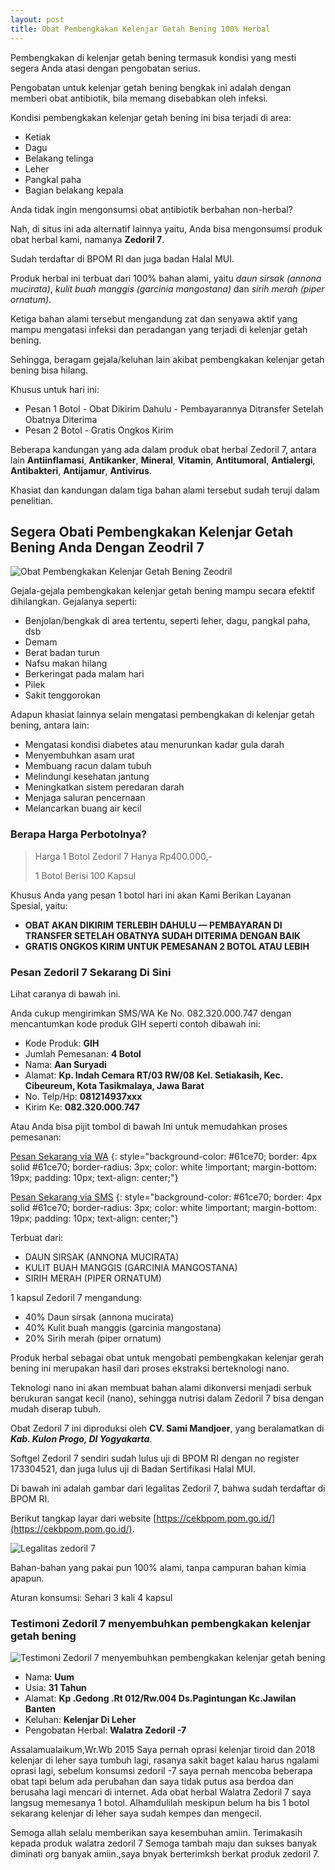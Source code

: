 ```yaml
---
layout: post
title: Obat Pembengkakan Kelenjar Getah Bening 100% Herbal
---
```


Pembengkakan di kelenjar getah bening termasuk kondisi yang mesti segera Anda atasi dengan pengobatan serius.

Pengobatan untuk kelenjar getah bening bengkak ini adalah dengan memberi obat antibiotik, bila memang disebabkan oleh infeksi.

Kondisi pembengkakan kelenjar getah bening ini bisa terjadi di area:

+ Ketiak
+ Dagu
+ Belakang telinga
+ Leher
+ Pangkal paha
+ Bagian belakang kepala

Anda tidak ingin mengonsumsi obat antibiotik berbahan non-herbal?

Nah, di situs ini ada alternatif lainnya yaitu, Anda bisa mengonsumsi produk obat herbal kami, namanya **Zedoril 7**.

Sudah terdaftar di BPOM RI dan juga badan Halal MUI.

Produk herbal ini terbuat dari 100% bahan alami, yaitu *daun sirsak (annona mucirata)*, *kulit buah manggis (garcinia mangostana)* dan *sirih merah (piper ornatum)*.

Ketiga bahan alami tersebut mengandung zat dan senyawa aktif yang mampu mengatasi infeksi dan peradangan yang terjadi di kelenjar getah bening.

Sehingga, beragam gejala/keluhan lain akibat pembengkakan kelenjar getah bening bisa hilang.

Khusus untuk hari ini:
+ Pesan 1 Botol - Obat Dikirim Dahulu - Pembayarannya Ditransfer Setelah Obatnya Diterima
+ Pesan 2 Botol - Gratis Ongkos Kirim

Beberapa kandungan yang ada dalam produk obat herbal Zedoril 7, antara lain **Antiinflamasi**, **Antikanker**, **Mineral**, **Vitamin**, **Antitumoral**, **Antialergi**, **Antibakteri**, **Antijamur**, **Antivirus**.

Khasiat dan kandungan dalam tiga bahan alami tersebut sudah teruji dalam penelitian.

## Segera Obati Pembengkakan Kelenjar Getah Bening Anda Dengan Zeodril 7

![Obat Pembengkakan Kelenjar Getah Bening Zeodril](/images/zedoril3.jpg)

Gejala-gejala pembengkakan kelenjar getah bening mampu secara efektif dihilangkan. Gejalanya seperti:

+ Benjolan/bengkak di area tertentu, seperti leher, dagu, pangkal paha, dsb
+ Demam
+ Berat badan turun
+ Nafsu makan hilang
+ Berkeringat pada malam hari
+ Pilek
+ Sakit tenggorokan

Adapun khasiat lainnya selain mengatasi pembengkakan di kelenjar getah bening, antara lain:

+ Mengatasi kondisi diabetes atau menurunkan kadar gula darah
+ Menyembuhkan asam urat
+ Membuang racun dalam tubuh
+ Melindungi kesehatan jantung
+ Meningkatkan sistem peredaran darah
+ Menjaga saluran pencernaan
+ Melancarkan buang air kecil

### Berapa Harga Perbotolnya?

> Harga 1 Botol Zedoril 7 Hanya Rp400.000,-
>
> 1 Botol Berisi 100 Kapsul

Khusus Anda yang pesan 1 botol hari ini akan Kami Berikan Layanan Spesial, yaitu:

+ **OBAT AKAN DIKIRIM TERLEBIH DAHULU — PEMBAYARAN DI TRANSFER SETELAH OBATNYA SUDAH DITERIMA DENGAN BAIK**
+ **GRATIS ONGKOS KIRIM UNTUK PEMESANAN 2 BOTOL ATAU LEBIH**

### Pesan Zedoril 7 Sekarang Di Sini

Lihat caranya di bawah ini.

Anda cukup mengirimkan SMS/WA Ke No. 082.320.000.747 dengan mencantumkan kode produk GIH seperti contoh dibawah ini:

+ Kode Produk: **GIH**
+ Jumlah Pemesanan: **4 Botol**
+ Nama: **Aan Suryadi**
+ Alamat: **Kp. Indah Cemara RT/03 RW/08 Kel. Setiakasih, Kec. Cibeureum, Kota Tasikmalaya, Jawa Barat**
+ No. Telp/Hp: **081214937xxx**
+ Kirim Ke: **082.320.000.747**

Atau Anda bisa pijit tombol di bawah Ini untuk memudahkan proses pemesanan:

[Pesan Sekarang via WA](https://api.whatsapp.com/send?phone=6282320000747&text=Saya%20pesan%20obat%20herbal%20Zedoril%20dengan%20format%20pesanan%3A%0A-%20Kode%20produk%3A%20AWF%0A-%20Jumlah%20pesanan%3A%20%0A-%20Nama%20lengkap%3A%0A-%20Alamat%3A%0A-%20No.%20Hp%2FTelepon%3A)
{: style="background-color: #61ce70; border: 4px solid #61ce70; border-radius: 3px; color: white !important; margin-bottom: 19px; padding: 10px; text-align: center;"}

[Pesan Sekarang via SMS]("sms:+6282320000747?body=Saya%20pesan%20obat%20herbal%20Lycozein%20dengan%20format%20pesanan%3A%0A-%20Kode%20produk%3A%20AWF%0A-%20Jumlah%20pesanan%3A%20%0A-%20Nama%20lengkap%3A%0A-%20Alamat%3A%0A-%20No.%20Hp%2FTelepon%3A")
{: style="background-color: #61ce70; border: 4px solid #61ce70; border-radius: 3px; color: white !important; margin-bottom: 19px; padding: 10px; text-align: center;"}

Terbuat dari:

+ DAUN SIRSAK (ANNONA MUCIRATA)
+ KULIT BUAH MANGGIS (GARCINIA MANGOSTANA)
+ SIRIH MERAH (PIPER ORNATUM)

1 kapsul Zedoril 7 mengandung:

+ 40% Daun sirsak (annona mucirata)
+ 40% Kulit buah manggis (garcinia mangostana)
+ 20% Sirih merah (piper ornatum)

Produk herbal sebagai obat untuk mengobati pembengkakan kelenjar gerah bening ini merupakan hasil dari proses ekstraksi berteknologi nano.

Teknologi nano ini akan membuat bahan alami dikonversi menjadi serbuk berukuran sangat kecil (nano), sehingga nutrisi dalam Zedoril 7 bisa dengan mudah diserap tubuh.

Obat Zedoril 7 ini diproduksi oleh **CV. Sami Mandjoer**, yang beralamatkan di ***Kab. Kulon Progo, DI Yogyakarta***.

Softgel Zedoril 7 sendiri sudah lulus uji di BPOM RI dengan no register 173304521, dan juga lulus uji di Badan Sertifikasi Halal MUI.

Di bawah ini adalah gambar dari legalitas Zedoril 7, bahwa sudah terdaftar di BPOM RI.

Berikut tangkap layar dari website [https://cekbpom.pom.go.id/](https://cekbpom.pom.go.id/).

![Legalitas zedoril 7](/images/legalitas.jpg)

Bahan-bahan yang pakai pun 100% alami, tanpa campuran bahan kimia apapun.

Aturan konsumsi:
Sehari 3 kali 4 kapsul

### Testimoni Zedoril 7 menyembuhkan pembengkakan kelenjar getah bening

![Testimoni Zedoril 7 menyembuhkan pembengkakan kelenjar getah bening](/images/uum.jpg)

+ Nama: **Uum**
+ Usia: **31 Tahun**
+ Alamat: **Kp .Gedong .Rt 012/Rw.004 Ds.Pagintungan Kc.Jawilan Banten**
+ Keluhan: **Kelenjar Di Leher**
+ Pengobatan Herbal: **Walatra Zedoril -7**

Assalamualaikum,Wr.Wb 2015 Saya pernah oprasi kelenjar tiroid dan 2018 kelenjar di leher saya tumbuh lagi, rasanya sakit baget kalau harus ngalami oprasi lagi, sebelum konsumsi zedoril -7 saya pernah mencoba beberapa obat tapi belum ada perubahan dan saya tidak putus asa berdoa dan berusaha lagi mencari di internet. Ada obat herbal Walatra Zedoril 7 saya langsug memesanya 1 botol. Alhamdulilah meskipun belum ha bis 1 botol sekarang kelenjar di leher saya sudah kempes dan mengecil.

Semoga allah selalu memberikan saya kesembuhan amiin. Terimakasih kepada produk walatra zedoril 7 Semoga tambah maju dan sukses banyak diminati org banyak amiin.,saya bnyak berterimksh berkat produk zedoril 7.
